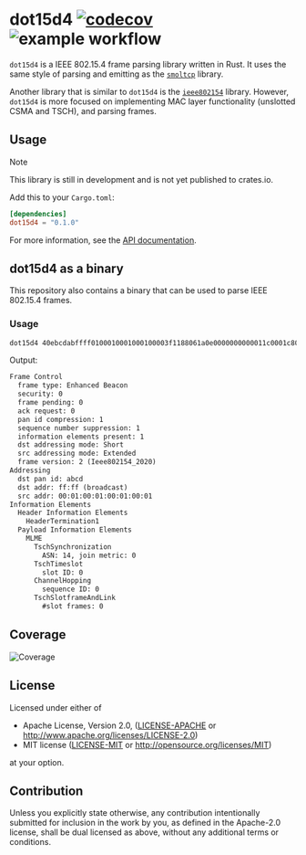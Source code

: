 # dot15d4 [![codecov](https://codecov.io/gh/thvdveld/dot15d4/graph/badge.svg?token=XETJ1SV5B0)](https://codecov.io/gh/thvdveld/dot15d4) ![example workflow](https://github.com/thvdveld/dot15d4/actions/workflows/rust.yml/badge.svg)


`dot15d4` is a IEEE 802.15.4 frame parsing library written in Rust.
It uses the same style of parsing and emitting as the [`smoltcp`](https://github.com/smoltcp-rs/smoltcp) library.

Another library that is similar to `dot15d4` is the [`ieee802154`](https://github.com/rust-iot/rust-ieee802.15.4) library.
However, `dot15d4` is more focused on implementing MAC layer functionality (unslotted CSMA and TSCH), and parsing frames.

## Usage

> [!NOTE]
> This library is still in development and is not yet published to crates.io.

Add this to your `Cargo.toml`:

```toml
[dependencies]
dot15d4 = "0.1.0"
```

For more information, see the [API documentation](https://docs.rs/dot15d4).

## dot15d4 as a binary

This repository also contains a binary that can be used to parse IEEE 802.15.4 frames.

### Usage

```sh
dot15d4 40ebcdabffff0100010001000100003f1188061a0e0000000000011c0001c800011b00
```

Output:
```txt
Frame Control
  frame type: Enhanced Beacon
  security: 0
  frame pending: 0
  ack request: 0
  pan id compression: 1
  sequence number suppression: 1
  information elements present: 1
  dst addressing mode: Short
  src addressing mode: Extended
  frame version: 2 (Ieee802154_2020)
Addressing
  dst pan id: abcd
  dst addr: ff:ff (broadcast)
  src addr: 00:01:00:01:00:01:00:01
Information Elements
  Header Information Elements
    HeaderTermination1
  Payload Information Elements
    MLME
      TschSynchronization
        ASN: 14, join metric: 0
      TschTimeslot
        slot ID: 0
      ChannelHopping
        sequence ID: 0
      TschSlotframeAndLink
        #slot frames: 0
```

## Coverage

![Coverage](https://codecov.io/gh/thvdveld/dot15d4/graphs/sunburst.svg?token=XETJ1SV5B0)

## License

Licensed under either of

 * Apache License, Version 2.0, ([LICENSE-APACHE](LICENSE-APACHE) or http://www.apache.org/licenses/LICENSE-2.0)
 * MIT license ([LICENSE-MIT](LICENSE-MIT) or http://opensource.org/licenses/MIT)

at your option.

## Contribution

Unless you explicitly state otherwise, any contribution intentionally submitted for inclusion in the work by you,
as defined in the Apache-2.0 license, shall be dual licensed as above, without any additional terms or conditions.

